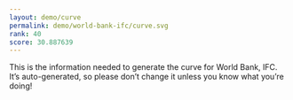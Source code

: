 ```yaml
---
layout: demo/curve
permalink: demo/world-bank-ifc/curve.svg
rank: 40
score: 30.887639
---
```


This is the information needed to generate the curve for World Bank, IFC. It’s
auto-generated, so please don’t change it unless you know what you’re
doing!
